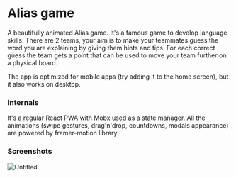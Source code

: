# Alias game

A beautifully animated Alias game. It's a famous game to develop language skills. There are 2 teams, your aim is to make your teammates guess the word you are explaining by giving them hints and tips. For each correct guess the team gets a point that can be used to  move your team further on a physical board.

The app is optimized for mobile apps (try adding it to the home screen), but it also works on desktop.

### Internals

It's a regular React PWA with Mobx used as a state manager. All the animations (swipe gestures, drag'n'drop, countdowns, modals appearance) are powered by framer-motion library.

### Screenshots

![Untitled](https://user-images.githubusercontent.com/22447849/179258383-80271d36-fb68-48ea-84f1-b60b81eda43b.png)
